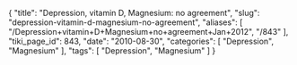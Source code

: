{
    "title": "Depression, vitamin D, Magnesium: no agreement",
    "slug": "depression-vitamin-d-magnesium-no-agreement",
    "aliases": [
        "/Depression+vitamin+D+Magnesium+no+agreement+Jan+2012",
        "/843"
    ],
    "tiki_page_id": 843,
    "date": "2010-08-30",
    "categories": [
        "Depression",
        "Magnesium"
    ],
    "tags": [
        "Depression",
        "Magnesium"
    ]
}